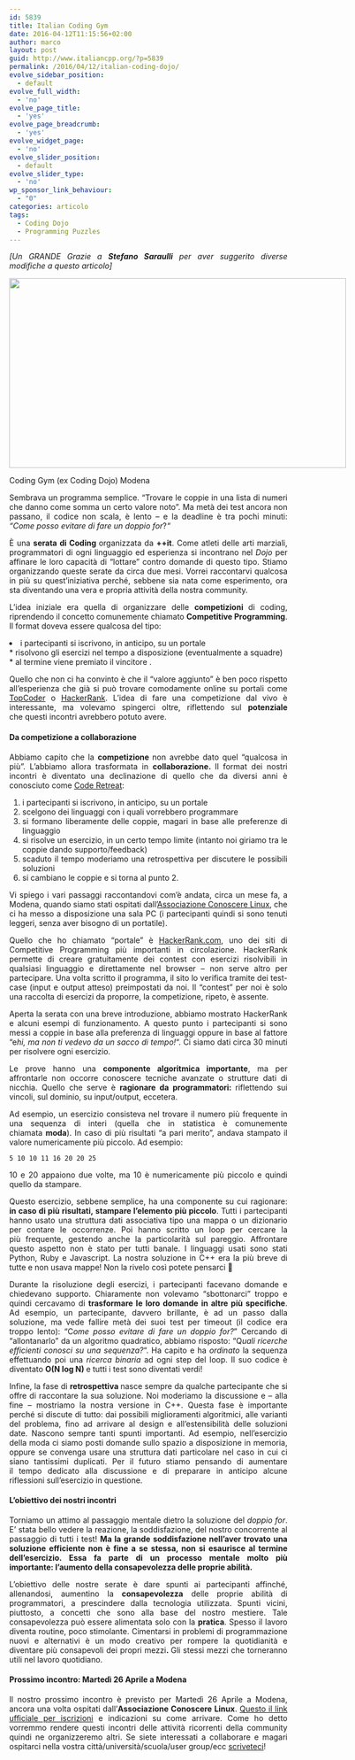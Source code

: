 ```yaml
---
id: 5839
title: Italian Coding Gym
date: 2016-04-12T11:15:56+02:00
author: marco
layout: post
guid: http://www.italiancpp.org/?p=5839
permalink: /2016/04/12/italian-coding-dojo/
evolve_sidebar_position:
  - default
evolve_full_width:
  - 'no'
evolve_page_title:
  - 'yes'
evolve_page_breadcrumb:
  - 'yes'
evolve_widget_page:
  - 'no'
evolve_slider_position:
  - default
evolve_slider_type:
  - 'no'
wp_sponsor_link_behaviour:
  - "0"
categories: articolo
tags:
  - Coding Dojo
  - Programming Puzzles
---
```

<p style="text-align: justify;">
  <em>[Un GRANDE Grazie a <strong>Stefano Saraulli</strong> per aver suggerito diverse modifiche a questo articolo]</em>
</p>

<div id="attachment_7480" style="width: 620px" class="wp-caption aligncenter">
  <img aria-describedby="caption-attachment-7480" loading="lazy" class="size-large wp-image-7480" src="http://www.italiancpp.org/wp-content/uploads/2016/04/WP_20170124_21_20_08_Pro-1024x576.jpg" alt="" width="610" height="343" srcset="http://192.168.64.2/wordpress/wp-content/uploads/2016/04/WP_20170124_21_20_08_Pro-1024x576.jpg 1024w, http://192.168.64.2/wordpress/wp-content/uploads/2016/04/WP_20170124_21_20_08_Pro-300x169.jpg 300w, http://192.168.64.2/wordpress/wp-content/uploads/2016/04/WP_20170124_21_20_08_Pro-768x432.jpg 768w, http://192.168.64.2/wordpress/wp-content/uploads/2016/04/WP_20170124_21_20_08_Pro-600x338.jpg 600w" sizes="(max-width: 610px) 100vw, 610px" />
  
  <p id="caption-attachment-7480" class="wp-caption-text">
    Coding Gym (ex Coding Dojo) Modena
  </p>
</div>

<p style="text-align: justify;">
  Sembrava un programma semplice. &#8220;Trovare le coppie in una lista di numeri che danno come somma un certo valore noto&#8221;. Ma metà dei test ancora non passano, il codice non scala, è lento &#8211; e la deadline è tra pochi minuti: <em>&#8220;Come posso evitare di fare un doppio for</em>?<em>&#8220;</em>
</p>

<p style="text-align: justify;">
  È una <strong>serata di Coding </strong>organizzata da <strong>++it</strong>. Come atleti delle arti marziali, programmatori di ogni linguaggio ed esperienza si incontrano nel <em>Dojo </em>per affinare le loro capacità di &#8220;lottare&#8221; contro domande di questo tipo. Stiamo organizzando queste serate da circa due mesi. Vorrei raccontarvi qualcosa in più su quest’iniziativa perché, sebbene sia nata come esperimento, ora sta diventando una vera e propria attività della nostra community.
</p>

<p style="text-align: justify;">
  L’idea iniziale era quella di organizzare delle <strong>competizioni </strong>di coding, riprendendo il concetto comunemente chiamato <strong>Competitive Programming</strong>. Il format doveva essere qualcosa del tipo:
</p>

<li style="text-align: justify;">
  i partecipanti si iscrivono, in anticipo, su un portale
</li>
  * risolvono gli esercizi nel tempo a disposizione (eventualmente a squadre)
  * al termine viene premiato il vincitore .

<p style="text-align: justify;">
  Quello che non ci ha convinto è che il &#8220;valore aggiunto&#8221; è ben poco rispetto all&#8217;esperienza che già si può trovare comodamente online su portali come <a href="http://topcoder.com" target="_blank">TopCoder</a> o <a href="http://hackerrank.com" target="_blank">HackerRank</a>. L’idea di fare una competizione dal vivo è interessante, ma volevamo spingerci oltre, riflettendo sul <strong>potenziale </strong>che questi incontri avrebbero potuto avere.
</p>

<h4 style="text-align: justify;">
  <strong>Da competizione a collaborazione</strong>
</h4>

<p style="text-align: justify;">
  Abbiamo capito che la <strong>competizione </strong>non avrebbe dato quel &#8220;qualcosa in più&#8221;. L’abbiamo allora trasformata in <strong>collaborazione. </strong>Il format dei nostri incontri è diventato una declinazione di quello che da diversi anni è conosciuto come <a href="http://coderetreat.org" target="_blank">Code Retreat</a>:
</p>

<ol style="text-align: justify;">
  <li>
    i partecipanti si iscrivono, in anticipo, su un portale
  </li>
  <li>
    scelgono dei linguaggi con i quali vorrebbero programmare
  </li>
  <li>
    si formano liberamente delle coppie, magari in base alle preferenze di linguaggio
  </li>
  <li>
    si risolve un esercizio, in un certo tempo limite (intanto noi giriamo tra le coppie dando supporto/feedback)
  </li>
  <li>
    scaduto il tempo moderiamo una retrospettiva per discutere le possibili soluzioni
  </li>
  <li>
    si cambiano le coppie e si torna al punto 2.
  </li>
</ol>

<p style="text-align: justify;">
  Vi spiego i vari passaggi raccontandovi com&#8217;è andata, circa un mese fa, a Modena, quando siamo stati ospitati dall’<a href="http://conoscerelinux.org/" target="_blank">Associazione Conoscere Linux</a>, che ci ha messo a disposizione una sala PC (i partecipanti quindi si sono tenuti leggeri, senza aver bisogno di un portatile).
</p>

<p style="text-align: justify;">
  Quello che ho chiamato “portale” è <a href="http://hackerrank.com/" target="_blank">HackerRank.com</a>, uno dei siti di Competitive Programming più importanti in circolazione. HackerRank permette di creare gratuitamente dei contest con esercizi risolvibili in qualsiasi linguaggio e direttamente nel browser – non serve altro per partecipare. Una volta scritto il programma, il sito lo verifica tramite dei test-case (input e output atteso) preimpostati da noi. Il “contest” per noi è solo una raccolta di esercizi da proporre, la competizione, ripeto, è assente.
</p>

<p style="text-align: justify;">
  Aperta la serata con una breve introduzione, abbiamo mostrato HackerRank e alcuni esempi di funzionamento. A questo punto i partecipanti si sono messi a coppie in base alla preferenza di linguaggi oppure in base al fattore “e<em>hi, ma non ti vedevo da un sacco di tempo!</em>“. Ci siamo dati circa 30 minuti per risolvere ogni esercizio.
</p>

<p style="text-align: justify;">
  Le prove hanno una <strong>componente </strong><strong>algoritmica importante</strong>, ma per affrontarle non occorre conoscere tecniche avanzate o strutture dati di nicchia. Quello che serve è <strong>ragionare da programmatori: </strong>riflettendo sui vincoli, sul dominio, su input/output, eccetera.
</p>

<p style="text-align: justify;">
  Ad esempio, un esercizio consisteva nel trovare il numero più frequente in una sequenza di interi (quella che in statistica è comunemente chiamata <strong>moda</strong>). In caso di più risultati &#8220;a pari merito&#8221;, andava stampato il valore numericamente più piccolo. Ad esempio:
</p>

<p style="text-align: justify;">
  <code>5 10 10 11 16 20 20 25</code>
</p>

<p style="text-align: justify;">
  10 e 20 appaiono due volte, ma 10 è numericamente più piccolo e quindi quello da stampare.
</p>

<p style="text-align: justify;">
  Questo esercizio, sebbene semplice, ha una componente su cui ragionare: <strong>in caso di più risultati, </strong><strong>stampare l’elemento più piccolo</strong>. Tutti i partecipanti hanno usato una struttura dati associativa tipo una mappa o un dizionario per contare le occorrenze. Poi hanno scritto un loop per cercare la più frequente, gestendo anche la particolarità sul pareggio. Affrontare questo aspetto non è stato per tutti banale. I linguaggi usati sono stati Python, Ruby e Javascript. La nostra soluzione in C++ era la più breve di tutte e non usava mappe! Non la rivelo così potete pensarci 🙂
</p>

<p style="text-align: justify;">
  Durante la risoluzione degli esercizi, i partecipanti facevano domande e chiedevano supporto. Chiaramente non volevamo &#8220;sbottonarci&#8221; troppo e quindi cercavamo di <strong>trasformare le loro </strong><strong>domande in altre più specifiche</strong>. Ad esempio, un partecipante, davvero brillante, è ad un passo dalla soluzione, ma vede fallire metà dei suoi test per timeout (il codice era troppo lento): “C<em>ome </em><em>posso evitare di fare un doppio for?</em>” Cercando di &#8220;allontanarlo&#8221; da un algoritmo quadratico, abbiamo risposto: “Q<em>uali ricerche efficienti </em><em>conosci su una sequenza?</em>“. Ha capito e ha <em>ordinato </em>la sequenza effettuando poi una <em>ricerca binaria </em>ad ogni step del loop. Il suo codice è diventato <strong>O(N log N) </strong>e tutti i test sono diventati verdi!
</p>

<p style="text-align: justify;">
  Infine, la fase di <strong>retrospettiva </strong>nasce sempre da qualche partecipante che si offre di raccontare la sua soluzione. Noi moderiamo la discussione e – alla fine – mostriamo la nostra versione in C++. Questa fase è importante perché si discute di tutto: dai possibili miglioramenti algoritmici, alle varianti del problema, fino ad arrivare al design e all&#8217;estensibilità delle soluzioni date. Nascono sempre tanti spunti importanti. Ad esempio, nell&#8217;esercizio della moda ci siamo posti domande sullo spazio a disposizione in memoria, oppure se convenga usare una struttura dati particolare nel caso in cui ci siano tantissimi duplicati. Per il futuro stiamo pensando di aumentare il tempo dedicato alla discussione e di preparare in anticipo alcune riflessioni sull&#8217;esercizio in questione.
</p>

<h4 style="text-align: justify;">
  <strong>L’obiettivo dei nostri incontri</strong>
</h4>

<p style="text-align: justify;">
  Torniamo un attimo al passaggio mentale dietro la soluzione del <em>doppio for</em>. E&#8217; stata bello vedere la reazione, la soddisfazione, del nostro concorrente al passaggio di tutti i test! <strong>Ma la grande </strong><strong>soddisfazione nell’aver trovato una soluzione efficiente non è fine a se stessa, non si esaurisce </strong><strong>al termine dell’esercizio. Essa fa parte di un processo mentale molto più importante: </strong><strong>l&#8217;aumento della consapevolezza delle proprie abilità. </strong>
</p>

<p style="text-align: justify;">
  L’obiettivo delle nostre serate è dare spunti ai partecipanti affinché, allenandosi, aumentino la <strong>consapevolezza</strong> delle proprie abilità di programmatori, a prescindere dalla tecnologia utilizzata. Spunti vicini, piuttosto, a concetti che sono alla base del nostro mestiere. Tale consapevolezza può essere alimentata solo con la <strong>pratica</strong>. Spesso il lavoro diventa routine, poco stimolante. Cimentarsi in problemi di programmazione nuovi e alternativi è un modo creativo per rompere la quotidianità e diventare più consapevoli dei propri mezzi<strong>. </strong>Gli stessi mezzi che torneranno utili nel lavoro quotidiano.
</p>

<h4 style="text-align: justify;">
  <strong>Prossimo incontro: Martedì 26 Aprile a Modena</strong>
</h4>

<p style="text-align: justify;">
  Il nostro prossimo incontro è previsto per Martedì 26 Aprile a Modena, ancora una volta ospitati dall’<strong>Associazione Conoscere Linux</strong>. <a href="http://conoscerelinux.org/2016/04/12/coding-lab/" target="_blank">Questo il link ufficiale per iscrizioni</a> e indicazioni su come arrivare. Come ho detto vorremmo rendere questi incontri delle attività ricorrenti della community quindi ne organizzeremo altri. Se siete interessati a collaborare e magari ospitarci nella vostra città/università/scuola/user group/ecc <a href="http://www.italiancpp.org/chi-siamo/contattaci/" target="_blank">scriveteci</a>!
</p>
